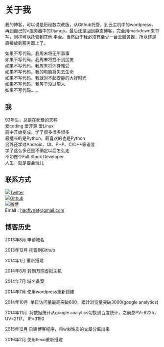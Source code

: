# 关于我
我的博客，可以说是历经数次改版，从Github托管，到云主机中的wordpress，再到自己的>服务器中的Django，最后还是回到静态博客，完全用markdown来书写，同样可以托管到其他
平台。当然由于我必须有至少一台云服务器，所以还是直接放到服务器上了。

如果不写代码，我周末将无所事事  
如果不写代码，我周末将找不到朋友  
如果不写代码，我周末将浑身难受  
如果不写代码，我的电脑将失去生命  
如果不写代码，我就对不起安静的大好时光  
如果不写代码，我等于没过周末  
如果不写代码……  

## 我

93年生，总是在犹豫的天秤  
爱coding  爱开源  爱Linux  
高中开始变成，学了很多很多很多  
最擅长的是Python，最喜欢的也是Python  
另外还学过Android、Qt、PHP、C/C++等语言  
学了这么多还是不确定以后怎么走  
不如做个Full Stack Developer  
人生，就是要会玩儿  

## 联系方式

![](http://ipp0tsuk0.qiniudn.com/wp-content/uploads/2013/07/twitter.png)[Twitter](https://twitter.com/haofly)  
![](http://ipp0tsuk0.qiniudn.com/wp-content/uploads/2013/07/github.png)[Github](https://github.com/haoflynet)  
![](http://ipp0tsuk0.qiniudn.com/wp-content/uploads/2013/07/weibo.png)[微博](http://weibo.com/haoflynet)  
Email：haoflynet@gmail.com

## 博客历史

2013年8月 申请域名

2013年12月 托管到Github

2014年1月  重新搭建

2014年6月 转到万网虚拟主机

2014年7月 域名备案

2014年7月 使用wordpress重新搭建

2014年10月  单日访问量最高突破600，累计浏览量突破3000(google analytics)

2014年11月  将数据统计从google analytics切换到百度统计，之前总PV=6225，UV=2117，
IP=3150

2015年12月 自建博客程序，将wiki性质的文章分离出来

2016年2月  使用hexo重新搭建

